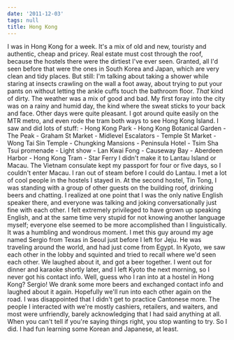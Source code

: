 ```yaml
---
date: '2011-12-03'
tags: null
title: Hong Kong
---
```


I was in Hong Kong for a week. It's a mix of old and new, touristy and authentic, cheap and pricey. Real estate must cost through the roof, because the hostels there were the dirtiest I've ever seen. Granted, all I'd seen before that were the ones in South Korea and Japan, which are very clean and tidy places. But still: I'm talking about taking a shower while staring at insects crawling on the wall a foot away, about trying to put your pants on without letting the ankle cuffs touch the bathroom floor. *That* kind of dirty. The weather was a mix of good and bad. My first foray into the city was on a rainy and humid day, the kind where the sweat sticks to your back and face. Other days were quite pleasant. I got around quite easily on the MTR metro, and even rode the tram both ways to see Hong Kong Island. I saw and did lots of stuff: \- Hong Kong Park \- Hong Kong Botanical Garden \- The Peak \- Graham St Market \- Midlevel Escalators \- Temple St Market \- Wong Tai Sin Temple \- Chungking Mansions \- Peninsula Hotel \- Tsim Sha Tsui promenade \- Light show \- Lan Kwai Fong \- Causeway Bay \- Aberdeen Harbor \- Hong Kong Tram \- Star Ferry I didn't make it to Lantau Island or Macau. The Vietnam consulate kept my passport for four or five days, so I couldn't enter Macau. I ran out of steam before I could do Lantau. I met a lot of cool people in the hostels I stayed in. At the second hostel, Tin Tong, I was standing with a group of other guests on the building roof, drinking beers and chatting. I realized at one point that I was the only native English speaker there, and everyone was talking and joking conversationally just fine with each other. I felt extremely privileged to have grown up speaking English, and at the same time very stupid for not knowing another language myself; everyone else seemed to be more accomplished than I linguistically. It was a humbling and wondrous moment. I met this guy around my age named Sergio from Texas in Seoul just before I left for Jeju. He was traveling around the world, and had just come from Egypt. In Kyoto, we saw each other in the lobby and squinted and tried to recall where we'd seen each other. We laughed about it, and got a beer together. I went out for dinner and karaoke shortly later, and I left Kyoto the next morning, so I never got his contact info. Well, guess who I ran into at a hostel in Hong Kong? Sergio! We drank some more beers and exchanged contact info and laughed about it again. Hopefully we'll run into each other again on the road. I was disappointed that I didn't get to practice Cantonese more. The people I interacted with we're mostly cashiers, retailers, and waiters, and most were unfriendly, barely acknowledging that I had said anything at all. When you can't tell if you're saying things right, you stop wanting to try. So I did. I had fun learning some Korean and Japanese, at least.
